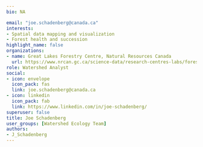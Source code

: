 ```yaml
--- 
bio: NA

email: "joe.schadenberg@canada.ca"
interests:
- Spatial data mapping and visualization
- Forest health and succession
highlight_name: false
organizations:
- name: Great Lakes Forestry Centre, Natural Resources Canada
  url: https://www.nrcan.gc.ca/science-data/research-centres-labs/forestry-research-centres/great-lakes-forestry-centre/13459
role: Watershed Analyst
social:
- icon: envelope
  icon_pack: fas
  link: joe.schadenberg@canada.ca
- icon: linkedin
  icon_pack: fab
  link: https://www.linkedin.com/in/joe-schadenberg/
superuser: false
title: Joe Schadenberg
user_groups: [Watershed Ecology Team]
authors:
- J_Schadenberg
---
```









